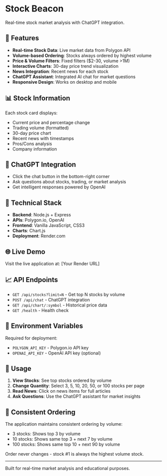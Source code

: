 # Stock Beacon

Real-time stock market analysis with ChatGPT integration.

## 🚀 Features

- **Real-time Stock Data**: Live market data from Polygon API
- **Volume-based Ordering**: Stocks always ordered by highest volume
- **Price & Volume Filters**: Fixed filters ($2-30, volume >1M)
- **Interactive Charts**: 30-day price trend visualization
- **News Integration**: Recent news for each stock
- **ChatGPT Assistant**: Integrated AI chat for market questions
- **Responsive Design**: Works on desktop and mobile

## 📊 Stock Information

Each stock card displays:
- Current price and percentage change
- Trading volume (formatted)
- 30-day price chart
- Recent news with timestamps
- Pros/Cons analysis
- Company information

## 🤖 ChatGPT Integration

- Click the chat button in the bottom-right corner
- Ask questions about stocks, trading, or market analysis
- Get intelligent responses powered by OpenAI

## 🔧 Technical Stack

- **Backend**: Node.js + Express
- **APIs**: Polygon.io, OpenAI
- **Frontend**: Vanilla JavaScript, CSS3
- **Charts**: Chart.js
- **Deployment**: Render.com

## 🌐 Live Demo

Visit the live application at: [Your Render URL]

## 📈 API Endpoints

- `GET /api/stocks?limit=N` - Get top N stocks by volume
- `POST /api/chat` - ChatGPT integration
- `GET /api/chart/:symbol` - Historical price data
- `GET /health` - Health check

## 🔑 Environment Variables

Required for deployment:
- `POLYGON_API_KEY` - Polygon.io API key
- `OPENAI_API_KEY` - OpenAI API key (optional)

## 📱 Usage

1. **View Stocks**: See top stocks ordered by volume
2. **Change Quantity**: Select 3, 5, 10, 20, 50, or 100 stocks per page
3. **Read News**: Click on news items for full articles
4. **Ask Questions**: Use the ChatGPT assistant for market insights

## 🎯 Consistent Ordering

The application maintains consistent ordering by volume:
- 3 stocks: Shows top 3 by volume
- 10 stocks: Shows same top 3 + next 7 by volume
- 100 stocks: Shows same top 10 + next 90 by volume

Order never changes - stock #1 is always the highest volume stock.

---

Built for real-time market analysis and educational purposes.

